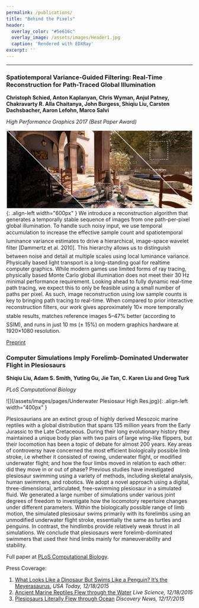 ```yaml
---
permalink: /publications/
title: "Behind the Pixels"
header:
  overlay_color: "#5e616c"
  overlay_image: /assets/images/Header1.jpg
  caption: 'Rendered with EDXRay'
excerpt: ''
---
```


---

### Spatiotemporal Variance-Guided Filtering: Real-Time Reconstruction for Path-Traced Global Illumination

**Christoph Schied, Anton Kaplanyan, Chris Wyman, Anjul Patney, Chakravarty R. Alla Chaitanya, John Burgess, Shiqiu Liu, Carsten Dachsbacher, Aaron Lefohn, Marco Salvi**

_High Performance Graphics 2017 (Best Paper Award)_

![](/assets/images/pages/SVGF.jpg){: .align-left width="600px" }
We introduce a reconstruction algorithm that generates a temporally stable sequence of images from one path-per-pixel global illumination. To handle such noisy input, we use temporal accumulation to increase the effective sample count and spatiotemporal luminance variance estimates to drive a hierarchical, image-space wavelet filter [Dammertz et al. 2010]. This hierarchy allows us to distinguish between noise and detail at multiple scales using local luminance variance.
Physically based light transport is a long-standing goal for realtime computer graphics. While modern games use limited forms of ray tracing, physically based Monte Carlo global illumination does not meet their 30 Hz minimal performance requirement. Looking ahead to fully dynamic real-time path tracing, we expect this to only be feasible using a small number of paths per pixel. As such, image reconstruction using low sample counts is key to bringing path tracing to real-time. When compared to prior interactive reconstruction filters, our work gives approximately 10× more temporally stable results, matches reference images 5–47% better (according to SSIM), and runs in just 10 ms (± 15%) on modern graphics hardware at 1920×1080 resolution.

[Preprint](/assets/files/hpg17_svgf.pdf)


### Computer Simulations Imply Forelimb-Dominated Underwater Flight in Plesiosaurs

**Shiqiu Liu, Adam S. Smith, Yuting Gu, Jie Tan, C. Karen Liu and Greg Turk**

_PLoS Computational Biology_

![](/assets/images/pages/Underwater Plesiosaur High Res.jpg){: .align-left width="400px" }

Plesiosaurians are an extinct group of highly derived Mesozoic marine reptiles with a global distribution that spans 135 million years from the Early Jurassic to the Late Cretaceous. During their long evolutionary history they maintained a unique body plan with two pairs of large wing-like flippers, but their locomotion has been a topic of debate for almost 200 years. Key areas of controversy have concerned the most efficient biologically possible limb stroke, i.e whether it consisted of rowing, underwater flight, or modified underwater flight; and how the four limbs moved in relation to each other: did they move in or out of phase? Previous studies have investigated plesiosaur swimming using a variety of methods, including skeletal analysis, human swimmers, and robotics. We adopt a novel approach using a digital, three-dimensional, articulated, free-swimming plesiosaur in a simulated fluid. We generated a large number of simulations under various joint degrees of freedom to investigate how the locomotory repertoire changes under different parameters. Within the biologically possible range of limb motion, the simulated plesiosaur swims primarily with its forelimbs using an unmodified underwater flight stroke, essentially the same as turtles and penguins. In contrast, the hindlimbs provide relatively weak thrust in all simulations. We conclude that plesiosaurs were forelimb-dominated swimmers that used their hind limbs mainly for maneuverability and stability.

Full paper at [PLoS Computational Biology](http://journals.plos.org/ploscompbiol/article?id=10.1371/journal.pcbi.1004605).

Press Coverage:

1. [What Looks Like a Dinosaur But Swims Like a Penguin? It’s the Meyerasaurus.](http://www.usatoday.com/story/news/2015/12/17/meyerasaurus-dinosaur-swam-like-penguin/77507996/) _USA Today, 12/18/2015_
2. [Ancient Marine Reptiles Flew through the Water](http://www.livescience.com/53150-swimming-plesiosaurs.html) _Live Science, 12/18/2015_
3. [Plesiosaurs Literally Flew through Ocean](http://www.seeker.com/plesiosaurs-literally-flew-through-oceans-1770627747.html) _Discovery News, 12/17/2015_